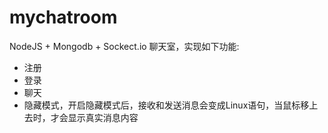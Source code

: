 # mychatroom
NodeJS + Mongodb + Sockect.io 聊天室，实现如下功能:<br>
* 注册
* 登录
* 聊天
* 隐藏模式，开启隐藏模式后，接收和发送消息会变成Linux语句，当鼠标移上去时，才会显示真实消息内容
